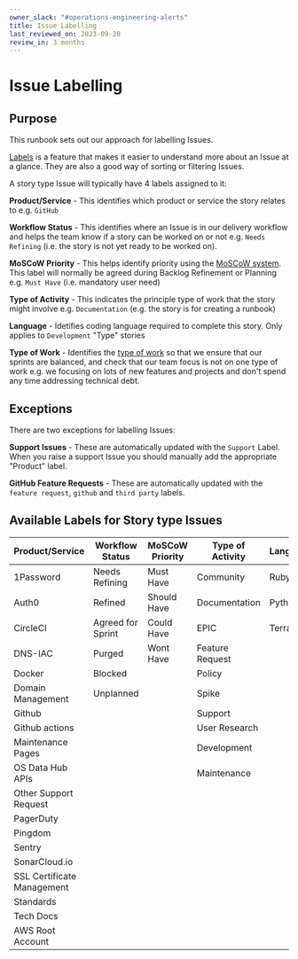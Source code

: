 ```yaml
---
owner_slack: "#operations-engineering-alerts"
title: Issue Labelling
last_reviewed_on: 2023-09-20
review_in: 3 months
---
```


# Issue Labelling

## Purpose

This runbook sets out our approach for labelling Issues.

[Labels](https://docs.github.com/en/issues/using-labels-and-milestones-to-track-work/managing-labels) is a feature that makes it easier to understand more about an Issue at a glance. They are also a good way of sorting or filtering Issues.

A story type Issue will typically have 4 labels assigned to it:

**Product/Service** - This identifies which product or service the story relates to e.g. `GitHub`

**Workflow Status** - This identifies where an Issue is in our delivery workflow and helps the team know if a story can be worked on or not e.g. `Needs Refining` (i.e. the story is not yet ready to be worked on).

**MoSCoW Priority** - This helps identify priority using the [MoSCoW system](https://www.productplan.com/glossary/moscow-prioritization/#:~:text=The%20acronym%20MoSCoW%20represents%20four,MoSCoW%20to%20mean%20%E2%80%9Cwish.%E2%80%9D). This label will normally be agreed during Backlog Refinement or Planning e.g. `Must Have` (i.e. mandatory user need)

**Type of Activity** - This indicates the principle type of work that the story might involve e.g. `Documentation` (e.g. the story is for creating a runbook)

**Language** - Idetifies coding language required to complete this story. Only applies to `Development` "Type" stories

**Type of Work** - Identifies the [type of work](https://mojdt.slack.com/archives/CPVD6398C/p1695132022778289) so that we ensure that our sprints are balanced, and check that our team focus is not on one type of work e.g. we focusing on lots of new features and projects and don't spend any time addressing technical debt.

## Exceptions

There are two exceptions for labelling Issues:

**Support Issues** - These are automatically updated with the `Support` Label. When you raise a support Issue you should manually add the appropriate "Product" label.

**GitHub Feature Requests** - These are automatically updated with the `feature request`, `github` and `third party` labels.

## Available Labels for Story type Issues

| Product/Service            | Workflow Status   | MoSCoW Priority | Type of Activity | Language  | Type of Work   |
| -------------------------- | ----------------- | --------------- | ---------------- | --------- | -------------- |
| 1Password                  | Needs Refining    | Must Have       | Community        | Ruby      | Project        |
| Auth0                      | Refined           | Should Have     | Documentation    | Python    | Technical Debt |
| CircleCI                   | Agreed for Sprint | Could Have      | EPIC             | Terraform | Unplanned      |
| DNS-IAC                    | Purged            | Wont Have       | Feature Request  |           | Experimental   |
| Docker                     | Blocked           |                 | Policy           |           |                |
| Domain Management          | Unplanned         |                 | Spike            |           |                |
| Github                     |                   |                 | Support          |           |                |
| Github actions             |                   |                 | User Research    |           |                |
| Maintenance Pages          |                   |                 | Development      |           |                |
| OS Data Hub APIs           |                   |                 | Maintenance      |           |                |
| Other Support Request      |                   |                 |                  |           |                |
| PagerDuty                  |                   |                 |                  |           |                |
| Pingdom                    |                   |                 |                  |           |                |
| Sentry                     |                   |                 |                  |           |                |
| SonarCloud.io              |                   |                 |                  |           |                |
| SSL Certificate Management |                   |                 |                  |           |                |
| Standards                  |                   |                 |                  |           |                |
| Tech Docs                  |                   |                 |                  |           |                |
| AWS Root Account           |                   |                 |                  |           |                |
